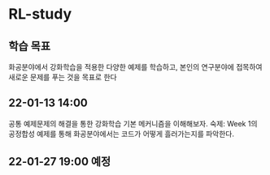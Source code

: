 # RL-study

## 학습 목표
화공분야에서 강화학습을 적용한 다양한 예제를 학습하고, 본인의 연구분야에 접목하여 새로운 문제를 푸는 것을 목표로 한다

## 22-01-13 14:00
공통 예제문제의 해결을 통한 강화학습 기본 메커니즘을 이해해보자.
숙제: Week 1의 공정합성 예제를 통해 화공분야에서는 코드가 어떻게 흘러가는지를 파악한다.

## 22-01-27 19:00 예정
